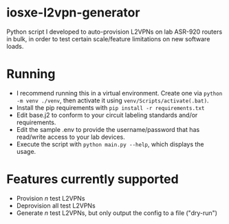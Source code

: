 # iosxe-l2vpn-generator
Python script I developed to auto-provision L2VPNs on lab ASR-920 routers in bulk, in order to test certain scale/feature limitations on new software loads.

# Running
- I recommend running this in a virtual environment. Create one via `python -m venv ./venv`, then activate it using `venv/Scripts/activate(.bat)`.
- Install the pip requirements with `pip install -r requirements.txt`
- Edit base.j2 to conform to your circuit labeling standards and/or requirements.
- Edit the sample .env to provide the username/password that has read/write access to your lab devices.
- Execute the script with `python main.py --help`, which displays the usage.

# Features currently supported
- Provision *n* test L2VPNs
- Deprovision all test L2VPNs
- Generate *n* test L2VPNs, but only output the config to a file ("dry-run")